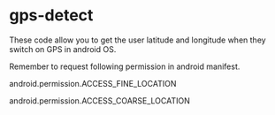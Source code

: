 # gps-detect

These code allow you to get the user latitude and longitude when they switch on GPS in android OS.

Remember to request following permission in android manifest.

android.permission.ACCESS_FINE_LOCATION

android.permission.ACCESS_COARSE_LOCATION 
